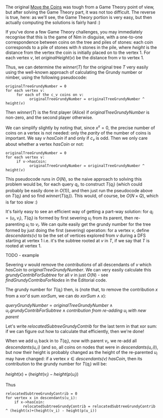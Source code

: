 The original [Move the Coins](https://www.hackerrank.com/challenges/move-the-coins/problem) was tough from a Game Theory point of view, but after solving the Game Theory part, it was not too difficult.  The reverse is true, here: as we'll see, the Game Theory portion is very easy, but then actually computing the solutions is fairly hard :)

If you've done a few Game Theory challenges, you may immediately recognise that this is the game of Nim in disguise, with a one-to-one correspondence between coins on the tree and piles of stones: each coin corresponds to a pile of stones with $h$ stones in the pile, where $height$ is the distance from the vertex the coin is initially placed on to the vertex $1$.  For each vertex $v$, let $\textit{originalHeight}(v)$ be the distance from $v$ to vertex $1$.

Thus, we can determine the $\textit{winner}(T)$ for the original tree $T$ very easily using the well-known approach of calculating the Grundy number or nimber, using the following pseudocode:

```
originalTreeGrundyNumber = 0
for each vertex v:
     for each of the c_v coins on v:
           originalTreeGrundyNumber = originalTreeGrundyNumber ^ height(v)
```

Then $\textit{winner}(T)$ is the first player (Alice) if *originalTreeGrundyNumber* is non-zero, and the second player otherwise.

We can simplify slightly by noting that, since $x^x=0$, the precise number of coins on a vertex is not needed: only the *parity* of the number of coins is important.  We say $v$ *hasCoin* if and only if $c_v$ is odd.  Then we only care about whether a vertex *hasCoin* or not: 


```
originalTreeGrundyNumber = 0
for each vertex v:
     if v->hasCoin:
           originalTreeGrundyNumber = originalTreeGrundyNumber ^ height(v)
```

This pseudocode runs in $O(N)$, so the naive approach to solving this problem would be, for each query $q_i$, to construct $T(q_i)$ (which could probably be easily done in $O(1)$), and then just run the pseudocode above on $T(q_i)$ and so find $\textit{winner}(T(q_i))$.  This would, of course, be $O(N \times Q)$, which is far too slow :)

It's fairly easy to see an efficient way of getting a part-way solution: for $q_i=(u_i,v_i)$, $T(q_i)$ is formed by first severing $u_i$ from its parent, then re-parenting $u_i$ to $v_i$.  We can quite easily get the grundy number for the tree formed by just doing the first (severing) operation: for a vertex $v$, define $\textit{descendants(v)}$ to be the set of vertices explored from $v$ during a DFS starting at vertex $1$ i.e. it's the subtree rooted at $v$ in $T$, if we say that $T$  is rooted at vertex $1$.

TODO - example

Severing $v$ would remove the *contributions* of all descendants of $v$ which $hasCoin$ to *originalTreeGrundyNumber*.  We can very easily calculate this *grundyContribForSubtree* for all $v$ in just $O(N)$ - see *findGrundyContribsForNodes* in the Editorial code.

The grundy number for $T(q_i)$ then, is (note that, to remove the contribution $x$ from a xor'd sum $xorSum$, we can do $xorSum \wedge x$):


$\textit{queryGrundyNumber} = \textit{originalTreeGrundyNumber} \wedge u_i.\textit{grundyContribForSubtree} \wedge \textit{contribution from re-adding } u_i \textit{ with new parent}$

Let's write *relocatedSubtreeGrundyContrib* for the last term in that xor sum: if we can figure out how to calculate that efficiently, then we're done!  

When we add $u_i$ back in to $T(q_i)$, now with parent $v_i$, we re-add all $\textit{descendants(u_i)}$ (and so, all coins on nodes that were in $\textit{descendants(u_i)}$), but now their height is probably changed as the height of the re-parented $u_i$ may have changed: if a vertex $x \in \textit{descendants(v)}$ *hasCoin*, then its contribution to the grundy number for $T(q_i)$ will be:

$height(x)+(height(v_i) - height(p(u_i))$

Thus

```
relocatedSubtreeGrundyContrib = 0
for vertex x in descendants(u_i):
    if x->hasCoin:
        relocatedSubtreeGrundyContrib = relocatedSubtreeGrundyContrib ^ (height(x)+(height(v_i) - height(p(u_i))
```        

